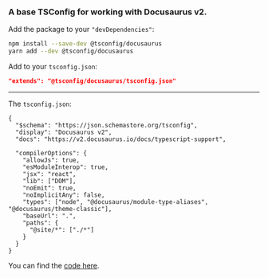 ### A base TSConfig for working with Docusaurus v2.

Add the package to your `"devDependencies"`:

```sh
npm install --save-dev @tsconfig/docusaurus
yarn add --dev @tsconfig/docusaurus
```

Add to your `tsconfig.json`:

```json
"extends": "@tsconfig/docusaurus/tsconfig.json"
```

---

The `tsconfig.json`: 

```jsonc
{
  "$schema": "https://json.schemastore.org/tsconfig",
  "display": "Docusaurus v2",
  "docs": "https://v2.docusaurus.io/docs/typescript-support",
  
  "compilerOptions": {
    "allowJs": true,
    "esModuleInterop": true,
    "jsx": "react",
    "lib": ["DOM"],
    "noEmit": true,
    "noImplicitAny": false,
    "types": ["node", "@docusaurus/module-type-aliases", "@docusaurus/theme-classic"],
    "baseUrl": ".",
    "paths": {
      "@site/*": ["./*"]
    }
  }
}

```

You can find the [code here](https://github.com/tsconfig/bases/blob/master/bases/docusaurus.json).